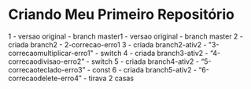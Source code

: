 Criando Meu Primeiro Repositório
========================
1 - versao original - branch master1 - versao original - branch master
2 - criada branch2 - 2-correcao-erro1
3 - criada branch2-ativ2 - "3-correcaomultiplicar-erro1" - switch
4 - criada branch3-ativ2 - “4-correcaodivisao-erro2” - switch
5 - criada branch4-ativ2 -  “5-correcaoteclado-erro3” - const
6 - criada branch5-ativ2 -  “6-correcaodelete-erro4” - tirava 2 casas

